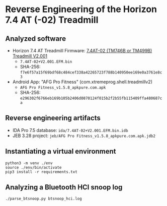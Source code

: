 # Reverse Engineering of the Horizon 7.4 AT (-02) Treadmill

## Analyzed software

- Horizon 7.4 AT Treadmill Firmware: [7.4AT-02 (TM746B or TM499B) Treadmill V2.001](https://cdn.horizonfitness.rocks/content/5321/Horizon-7.4.zip)
  - `7.4AT-02+V2.001.EFM.bin`
  - SHA-256: `f7e6f57a15f69bdf68c484cef338a42265723f788b140950ee169e0a3761e8c3`
- Android App: "AFG Pro Fitness" (com.xtremeprog.shell.treadmillv2)
  - `AFG Pro Fitness_v1.5.8_apkpure.com.apk`
  - SHA-256: `e296302f6766eb169b105b2406d0870124f015b2f2b55fb115409ffa480687ca`

## Reverse engineering artifacts

- IDA Pro 7.5 database: `ida/7.4AT-02+V2.001.EFM.bin.idb`
- JEB 3.28 project: `jeb/AFG Pro Fitness_v1.5.8_apkpure.com.apk.jdb2`

## Instantiating a virtual environment

    python3 -m venv ./env
    source ./env/bin/activate
    pip3 install -r requirements.txt

## Analyzing a Bluetooth HCI snoop log

    ./parse_btsnoop.py btsnoop_hci.log
